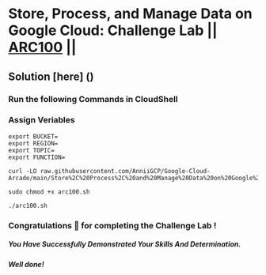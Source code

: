 # Store, Process, and Manage Data on Google Cloud: Challenge Lab || [ARC100](https://www.cloudskillsboost.google/focuses/60439?parent=catalog) ||

## Solution [here] ()

### Run the following Commands in CloudShell

### Assign Veriables
```
export BUCKET=
export REGION=
export TOPIC=
export FUNCTION=
```
```
curl -LO raw.githubusercontent.com/AnniiGCP/Google-Cloud-Arcade/main/Store%2C%20Process%2C%20and%20Manage%20Data%20on%20Google%20Cloud%20Challenge%20Lab/arc100.sh

sudo chmod +x arc100.sh

./arc100.sh
```

### Congratulations 🎉 for completing the Challenge Lab !

##### *You Have Successfully Demonstrated Your Skills And Determination.*

#### *Well done!*

 

 
